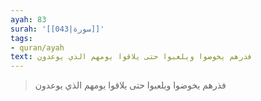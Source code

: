 ```yaml
---
ayah: 83
surah: '[[043|سورة]]'
tags:
- quran/ayah
text: فذرهم يخوضوا ويلعبوا حتى يلاقوا يومهم الذي يوعدون
---
```

> فذرهم يخوضوا ويلعبوا حتى يلاقوا يومهم الذي يوعدون
